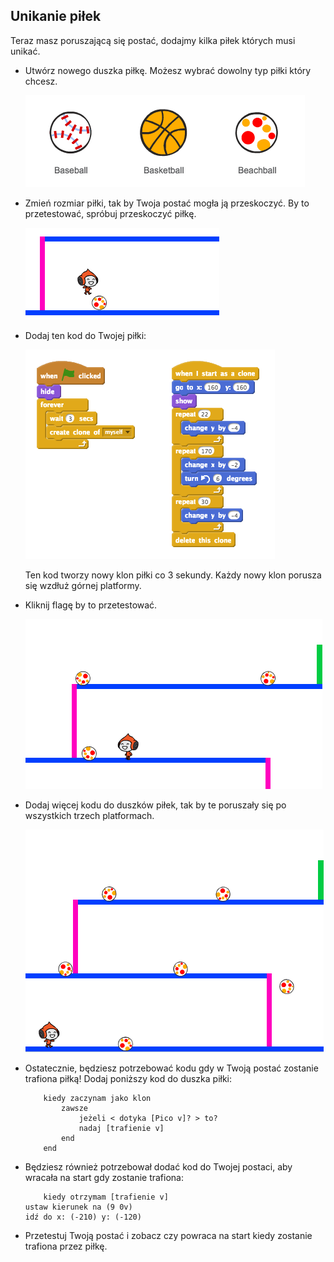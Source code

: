 ## Unikanie piłek

Teraz masz poruszającą się postać, dodajmy kilka piłek których musi unikać.

+ Utwórz nowego duszka piłkę. Możesz wybrać dowolny typ piłki który chcesz.
    
    ![screenshot](images/dodge-balls.png)

+ Zmień rozmiar piłki, tak by Twoja postać mogła ją przeskoczyć. By to przetestować, spróbuj przeskoczyć piłkę.
    
    ![screenshot](images/dodge-ball-resize.png)

+ Dodaj ten kod do Twojej piłki:
    
    ![screenshot](images/dodge-ball-motion.png)
    
    Ten kod tworzy nowy klon piłki co 3 sekundy. Każdy nowy klon porusza się wzdłuż górnej platformy.

+ Kliknij flagę by to przetestować.
    
    ![screenshot](images/dodge-ball-test.png)

+ Dodaj więcej kodu do duszków piłek, tak by te poruszały się po wszystkich trzech platformach.
    
    ![screenshot](images/dodge-ball-more-motion.png)

+ Ostatecznie, będziesz potrzebować kodu gdy w Twoją postać zostanie trafiona piłką! Dodaj poniższy kod do duszka piłki:
    
    ```blocks
        kiedy zaczynam jako klon
            zawsze
                jeżeli < dotyka [Pico v]? > to?     
                nadaj [trafienie v]
            end
        end
    ```

+ Będziesz również potrzebował dodać kod do Twojej postaci, aby wracała na start gdy zostanie trafiona:
    
    ```blocks
        kiedy otrzymam [trafienie v]
    ustaw kierunek na (9 0v)
    idź do x: (-210) y: (-120)
    ```

+ Przetestuj Twoją postać i zobacz czy powraca na start kiedy zostanie trafiona przez piłkę.